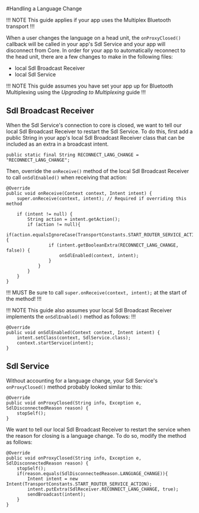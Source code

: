 #Handling a Language Change 

!!! NOTE
This guide applies if your app uses the Multiplex Bluetooth transport
!!!

When a user changes the language on a head unit, the `onProxyClosed()` callback will be called in your app's Sdl Service and your app will disconnect from Core. In order for your app to automatically reconnect to the head unit, there are a few changes to make in the following files: 

* local Sdl Broadcast Receiver
* local Sdl Service

!!! NOTE
This guide assumes you have set your app up for Bluetooth Multiplexing using the *Upgrading to Multiplexing* guide
!!!

## Sdl Broadcast Receiver
When the Sdl Service's connection to core is closed, we want to tell our local Sdl Broadcast Receiver to restart the Sdl Service. To do this, first add a public String in your app's local Sdl Broadcast Receiver class that can be included as an extra in a broadcast intent.

`public static final String RECONNECT_LANG_CHANGE = "RECONNECT_LANG_CHANGE";`

Then, override the `onReceive()` method of the local Sdl Broadcast Receiver to call `onSdlEnabled()` when receiving that action:

```
@Override
public void onReceive(Context context, Intent intent) {
	super.onReceive(context, intent); // Required if overriding this method
	
	if (intent != null) {
		String action = intent.getAction();
		if (action != null){
			if(action.equalsIgnoreCase(TransportConstants.START_ROUTER_SERVICE_ACTION)) {
				if (intent.getBooleanExtra(RECONNECT_LANG_CHANGE, false)) {
					onSdlEnabled(context, intent);
				}
			}
		}
	}
}
```

!!! MUST
Be sure to call `super.onReceive(context, intent);` at the start of the method!
!!!

!!! NOTE
This guide also assumes your local Sdl Broadcast Receiver implements the `onSdlEnabled()` method as follows:
!!!

```
@Override
public void onSdlEnabled(Context context, Intent intent) {
	intent.setClass(context, SdlService.class);
	context.startService(intent);
}
```

## Sdl Service
Without accounting for a language change, your Sdl Service's `onProxyClosed()` method probably looked similar to this:

```
@Override
public void onProxyClosed(String info, Exception e, SdlDisconnectedReason reason) {
	stopSelf();
}
```

We want to tell our local Sdl Broadcast Receiver to restart the service when the reason for closing is a language change. To do so, modify the method as follows: 

```
@Override
public void onProxyClosed(String info, Exception e, SdlDisconnectedReason reason) {
	stopSelf();
	if(reason.equals(SdlDisconnectedReason.LANGUAGE_CHANGE)){
		Intent intent = new Intent(TransportConstants.START_ROUTER_SERVICE_ACTION);
		intent.putExtra(SdlReceiver.RECONNECT_LANG_CHANGE, true);
		sendBroadcast(intent);
	}
}
```